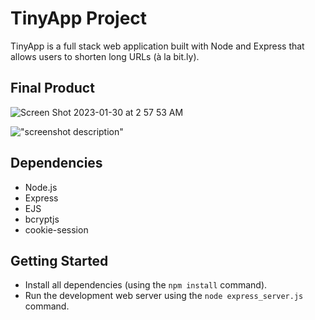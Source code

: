 # TinyApp Project

TinyApp is a full stack web application built with Node and Express that allows users to shorten long URLs (à la bit.ly).

## Final Product

![Screen Shot 2023-01-30 at 2 57 53 AM](https://user-images.githubusercontent.com/58836015/215460123-2ed3b1b4-d8c8-4c62-85a1-4987d7cbe43d.png)

!["screenshot description"](#)

## Dependencies

- Node.js
- Express
- EJS
- bcryptjs
- cookie-session

## Getting Started

- Install all dependencies (using the `npm install` command).
- Run the development web server using the `node express_server.js` command.
